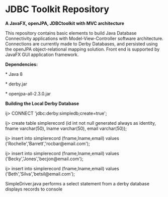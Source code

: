 <h1>JDBC Toolkit Repository</h1>
<b>A JavaFX, openJPA, JDBCtoolkit with MVC architecture</b>
<br>
<p>This repository contains basic elements to build Java Database Connectivity applications with Model-View-Controller software architecture.  Connections are currently made to Derby Databases, and persisted using the openJPA object-relational mapping solution.  Front end is supported by JavaFX GUI application framework.</p>


<p><b>Dependencies:</b></p>
<p>* Java 8</p>
<p>* derby.jar</p>
<p>* openjpa-all-2.3.0.jar</p>

<p><b>Building the Local Derby Database</b></p>
<p>ij> CONNECT 'jdbc:derby:simpledb;create=true';</p>
<p>ij> create table simplerecord (id int not null generated always as identity, fname varchar(50), lname varchar(50), email varchar(50));<p>
<p>ij> insert into simplerecord (fname,lname,email) values ('Rochelle','Barrett','rocbar@email.com');</p>
<p>ij> insert into simplerecord (fname,lname,email) values ('Becky','Jones','becjon@email.com');</p>
<p>ij> insert into simplerecord (fname,lname,email) values ('Beth','Silva','betsil@email.com');</p>

</p>SimpleDriver.java performs a select statement from a derby database displays records to console</p>
